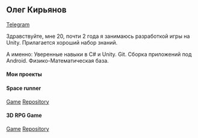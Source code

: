 ## Олег Кирьянов
[Telegram](https://t.me/jsmv1324)

Здравствуйте, мне 20, почти 2 года я занимаюсь разработкой игры на Unity. Прилагается хороший набор знаний. 

А именно: 
Уверенные навыки в C# и Unity. Git. Сборка приложений под Android. Физико-Математическая база.


#### Мои проекты

#### Space runner
[Game](https://cattherhaslo.itch.io/space-runner) [Repository](https://github.com/Xavadon/SpaceRunner)

#### 3D RPG Game
[Game](https://cattherhaslo.itch.io/3d-game) [Repository](https://github.com/Xavadon/3D-Game)






